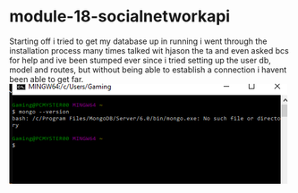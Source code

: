 # module-18-socialnetworkapi
Starting off i tried to get my database up in running i went through the installation 
process many times talked wit hjason the ta and even asked bcs for help and ive been 
stumped ever since i tried setting up the user db, model and routes, but without being able to establish
 a connection i havent been able to get far.
![](2023-04-16-23-36-05.png)